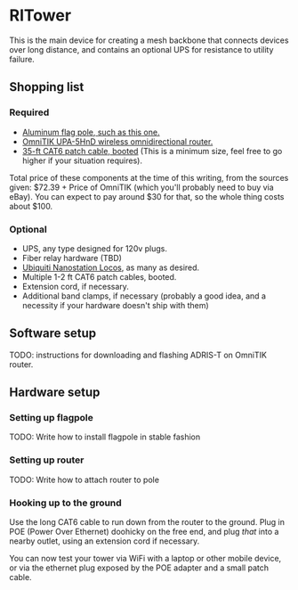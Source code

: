 # RITower

This is the main device for creating a mesh backbone that connects devices over long distance, and contains an optional UPS for resistance to utility failure.

## Shopping list

### Required

 * [Aluminum flag pole, such as this one.](http://www.harborfreight.com/20-ft-telescoping-flag-pole-kit-95598.html)
 * [OmniTIK UPA-5HnD wireless omnidirectional router.](http://www.rts-bg.com/product.php?id_product=160)
 * [35-ft CAT6 patch cable, booted](http://www.computercablestore.com/CAT6_Certified_Booted_Net_PID23158.aspx) (This is a minimum size, feel free to go higher if your situation requires).

Total price of these components at the time of this writing, from the sources given: $72.39 + Price of OmniTIK (which you'll probably need to buy via eBay). You can expect to pay around $30 for that, so the whole thing costs about $100.

### Optional

 * UPS, any type designed for 120v plugs.
 * Fiber relay hardware (TBD)
 * [Ubiquiti Nanostation Locos](http://www.ubnt.com/nanostationloco), as many as desired.
 * Multiple 1-2 ft CAT6 patch cables, booted.
 * Extension cord, if necessary.
 * Additional band clamps, if necessary (probably a good idea, and a necessity if your hardware doesn't ship with them)

## Software setup

TODO: instructions for downloading and flashing ADRIS-T on OmniTIK router.

## Hardware setup

### Setting up flagpole

TODO: Write how to install flagpole in stable fashion

### Setting up router

TODO: Write how to attach router to pole

### Hooking up to the ground

Use the long CAT6 cable to run down from the router to the ground. Plug in POE (Power Over Ethernet) doohicky on the free end, and plug *that* into a nearby outlet, using an extension cord if necessary.

You can now test your tower via WiFi with a laptop or other mobile device, or via the ethernet plug exposed by the POE adapter and a small patch cable.
